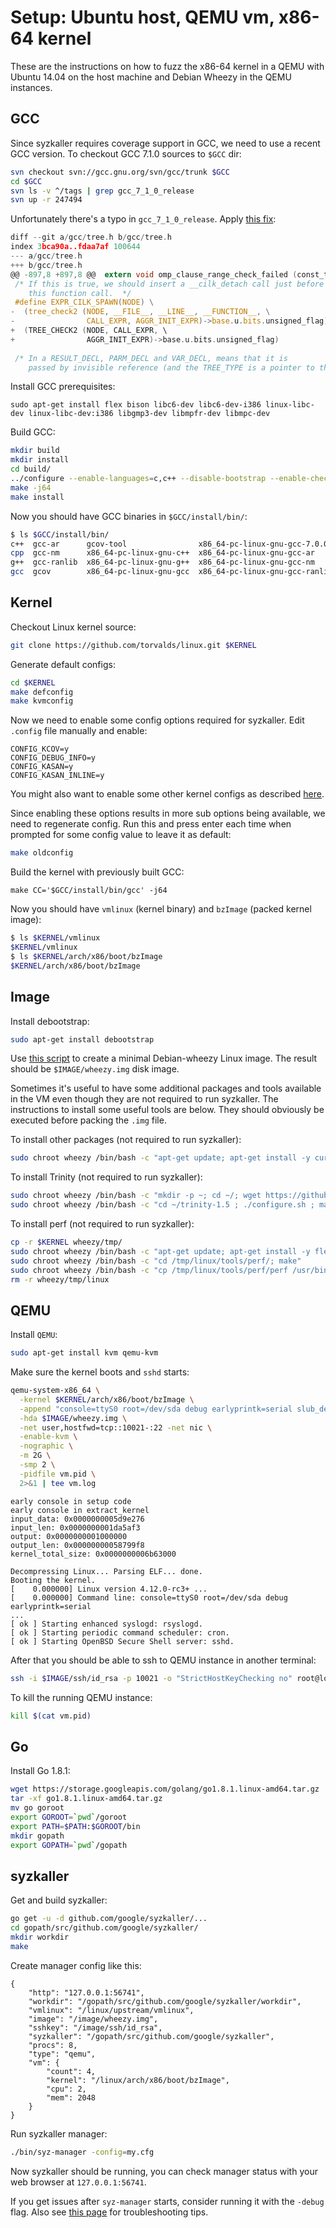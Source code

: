 # Setup: Ubuntu host, QEMU vm, x86-64 kernel

These are the instructions on how to fuzz the x86-64 kernel in a QEMU with Ubuntu 14.04 on the host machine and Debian Wheezy in the QEMU instances.

## GCC

Since syzkaller requires coverage support in GCC, we need to use a recent GCC version. To checkout GCC 7.1.0 sources to `$GCC` dir:
``` bash
svn checkout svn://gcc.gnu.org/svn/gcc/trunk $GCC
cd $GCC
svn ls -v ^/tags | grep gcc_7_1_0_release
svn up -r 247494
```

Unfortunately there's a typo in `gcc_7_1_0_release`. Apply [this fix](https://patchwork.ozlabs.org/patch/757421/):
``` c
diff --git a/gcc/tree.h b/gcc/tree.h
index 3bca90a..fdaa7af 100644
--- a/gcc/tree.h
+++ b/gcc/tree.h
@@ -897,8 +897,8 @@  extern void omp_clause_range_check_failed (const_tree, const char *, int,
 /* If this is true, we should insert a __cilk_detach call just before
    this function call.  */
 #define EXPR_CILK_SPAWN(NODE) \
-  (tree_check2 (NODE, __FILE__, __LINE__, __FUNCTION__, \
-                CALL_EXPR, AGGR_INIT_EXPR)->base.u.bits.unsigned_flag)
+  (TREE_CHECK2 (NODE, CALL_EXPR, \
+                AGGR_INIT_EXPR)->base.u.bits.unsigned_flag)
 
 /* In a RESULT_DECL, PARM_DECL and VAR_DECL, means that it is
    passed by invisible reference (and the TREE_TYPE is a pointer to the true
```

Install GCC prerequisites:
```
sudo apt-get install flex bison libc6-dev libc6-dev-i386 linux-libc-dev linux-libc-dev:i386 libgmp3-dev libmpfr-dev libmpc-dev
```

Build GCC:
``` bash
mkdir build
mkdir install
cd build/
../configure --enable-languages=c,c++ --disable-bootstrap --enable-checking=no --with-gnu-as --with-gnu-ld --with-ld=/usr/bin/ld.bfd --disable-multilib --prefix=$GCC/install/
make -j64
make install
```

Now you should have GCC binaries in `$GCC/install/bin/`:
``` bash
$ ls $GCC/install/bin/
c++  gcc-ar      gcov-tool                x86_64-pc-linux-gnu-gcc-7.0.0
cpp  gcc-nm      x86_64-pc-linux-gnu-c++  x86_64-pc-linux-gnu-gcc-ar
g++  gcc-ranlib  x86_64-pc-linux-gnu-g++  x86_64-pc-linux-gnu-gcc-nm
gcc  gcov        x86_64-pc-linux-gnu-gcc  x86_64-pc-linux-gnu-gcc-ranlib
```

## Kernel

Checkout Linux kernel source:
``` bash
git clone https://github.com/torvalds/linux.git $KERNEL
```

Generate default configs:
``` bash
cd $KERNEL
make defconfig
make kvmconfig
```

Now we need to enable some config options required for syzkaller.
Edit `.config` file manually and enable:
```
CONFIG_KCOV=y
CONFIG_DEBUG_INFO=y
CONFIG_KASAN=y
CONFIG_KASAN_INLINE=y
```

You might also want to enable some other kernel configs as described [here](linux-kernel-configs.md).

Since enabling these options results in more sub options being available, we need to regenerate config. Run this and press enter each time when prompted for some config value to leave it as default:
``` bash
make oldconfig
```

Build the kernel with previously built GCC:
```
make CC='$GCC/install/bin/gcc' -j64
```

Now you should have `vmlinux` (kernel binary) and `bzImage` (packed kernel image):
``` bash
$ ls $KERNEL/vmlinux
$KERNEL/vmlinux
$ ls $KERNEL/arch/x86/boot/bzImage 
$KERNEL/arch/x86/boot/bzImage
```

## Image

Install debootstrap:
``` bash
sudo apt-get install debootstrap
```

Use [this script](https://github.com/google/syzkaller/blob/master/tools/create-image.sh) to create a minimal Debian-wheezy Linux image.
The result should be `$IMAGE/wheezy.img` disk image.

Sometimes it's useful to have some additional packages and tools available in the VM even though they are not required to run syzkaller.
The instructions to install some useful tools are below.
They should obviously be executed before packing the `.img` file.

To install other packages (not required to run syzkaller):
``` bash
sudo chroot wheezy /bin/bash -c "apt-get update; apt-get install -y curl tar time strace gcc make sysbench git vim screen usbutils"
```

To install Trinity (not required to run syzkaller):
``` bash
sudo chroot wheezy /bin/bash -c "mkdir -p ~; cd ~/; wget https://github.com/kernelslacker/trinity/archive/v1.5.tar.gz -O trinity-1.5.tar.gz; tar -xf trinity-1.5.tar.gz"
sudo chroot wheezy /bin/bash -c "cd ~/trinity-1.5 ; ./configure.sh ; make -j16 ; make install"
```

To install perf (not required to run syzkaller):
``` bash
cp -r $KERNEL wheezy/tmp/
sudo chroot wheezy /bin/bash -c "apt-get update; apt-get install -y flex bison python-dev libelf-dev libunwind7-dev libaudit-dev libslang2-dev libperl-dev binutils-dev liblzma-dev libnuma-dev"
sudo chroot wheezy /bin/bash -c "cd /tmp/linux/tools/perf/; make"
sudo chroot wheezy /bin/bash -c "cp /tmp/linux/tools/perf/perf /usr/bin/"
rm -r wheezy/tmp/linux
```

## QEMU

Install `QEMU`:
``` bash
sudo apt-get install kvm qemu-kvm
```

Make sure the kernel boots and `sshd` starts:
``` bash
qemu-system-x86_64 \
  -kernel $KERNEL/arch/x86/boot/bzImage \
  -append "console=ttyS0 root=/dev/sda debug earlyprintk=serial slub_debug=QUZ"\
  -hda $IMAGE/wheezy.img \
  -net user,hostfwd=tcp::10021-:22 -net nic \
  -enable-kvm \
  -nographic \
  -m 2G \
  -smp 2 \
  -pidfile vm.pid \
  2>&1 | tee vm.log
```

```
early console in setup code
early console in extract_kernel
input_data: 0x0000000005d9e276
input_len: 0x0000000001da5af3
output: 0x0000000001000000
output_len: 0x00000000058799f8
kernel_total_size: 0x0000000006b63000

Decompressing Linux... Parsing ELF... done.
Booting the kernel.
[    0.000000] Linux version 4.12.0-rc3+ ...
[    0.000000] Command line: console=ttyS0 root=/dev/sda debug earlyprintk=serial
...
[ ok ] Starting enhanced syslogd: rsyslogd.
[ ok ] Starting periodic command scheduler: cron.
[ ok ] Starting OpenBSD Secure Shell server: sshd.
```

After that you should be able to ssh to QEMU instance in another terminal:
``` bash
ssh -i $IMAGE/ssh/id_rsa -p 10021 -o "StrictHostKeyChecking no" root@localhost
```

To kill the running QEMU instance:
``` bash
kill $(cat vm.pid)
```

## Go

Install Go 1.8.1:
``` bash
wget https://storage.googleapis.com/golang/go1.8.1.linux-amd64.tar.gz
tar -xf go1.8.1.linux-amd64.tar.gz
mv go goroot
export GOROOT=`pwd`/goroot
export PATH=$PATH:$GOROOT/bin
mkdir gopath
export GOPATH=`pwd`/gopath
```

## syzkaller

Get and build syzkaller:
``` bash
go get -u -d github.com/google/syzkaller/...
cd gopath/src/github.com/google/syzkaller/
mkdir workdir
make
```

Create manager config like this:
```
{
	"http": "127.0.0.1:56741",
	"workdir": "/gopath/src/github.com/google/syzkaller/workdir",
	"vmlinux": "/linux/upstream/vmlinux",
	"image": "/image/wheezy.img",
	"sshkey": "/image/ssh/id_rsa",
	"syzkaller": "/gopath/src/github.com/google/syzkaller",
	"procs": 8,
	"type": "qemu",
	"vm": {
		"count": 4,
		"kernel": "/linux/arch/x86/boot/bzImage",
		"cpu": 2,
		"mem": 2048
	}
}
```

Run syzkaller manager:
``` bash
./bin/syz-manager -config=my.cfg
```

Now syzkaller should be running, you can check manager status with your web browser at `127.0.0.1:56741`.

If you get issues after `syz-manager` starts, consider running it with the `-debug` flag.
Also see [this page](troubleshooting.md) for troubleshooting tips.
